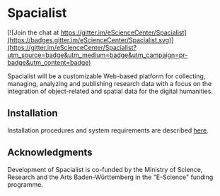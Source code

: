 # Spacialist

[![Join the chat at https://gitter.im/eScienceCenter/Spacialist](https://badges.gitter.im/eScienceCenter/Spacialist.svg)](https://gitter.im/eScienceCenter/Spacialist?utm_source=badge&utm_medium=badge&utm_campaign=pr-badge&utm_content=badge)

Spacialist will be a customizable Web-based platform for collecting, managing, analyzing and publishing research data with a focus on the integration of object-related and spatial data for the digital humanities.

## Installation
Installation procedures and system requirements are described [here](INSTALL.md).

## Acknowledgments

Development of Spacialist is co-funded by the Ministry of Science, Research and the Arts Baden-Württemberg in the "E-Science" funding programme.
